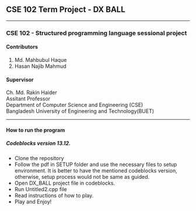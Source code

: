 ## CSE 102 Term Project - DX BALL
***
### CSE 102 - Structured programming language sessional project
#### Contributors
1. Md. Mahbubul Haque
2. Hasan Najib Mahmud

#### Supervisor
Ch. Md. Rakin Haider\
Assitant Professor\
Department of Computer Science and Engineering (CSE)\
Bangladesh University of Engineering and Technology(BUET)
***
#### How to run the program

##### Codeblocks version 13.12.
* Clone the repository
* Follow the pdf in SETUP folder and use the necessary files to setup environment.
It is better to have the mentioned codeblocks version, otherwise, setup process would not be same as guided.
* Open DX_BALL project file in codeblocks.
* Run Untitled2.cpp file
* Read instructions of how to play.
* Play and Enjoy!
